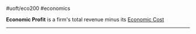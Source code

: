 #uoft/eco200 #economics 

**Economic Profit** is a firm's total revenue minus its [Economic Cost](Economic%20Cost.md)

---